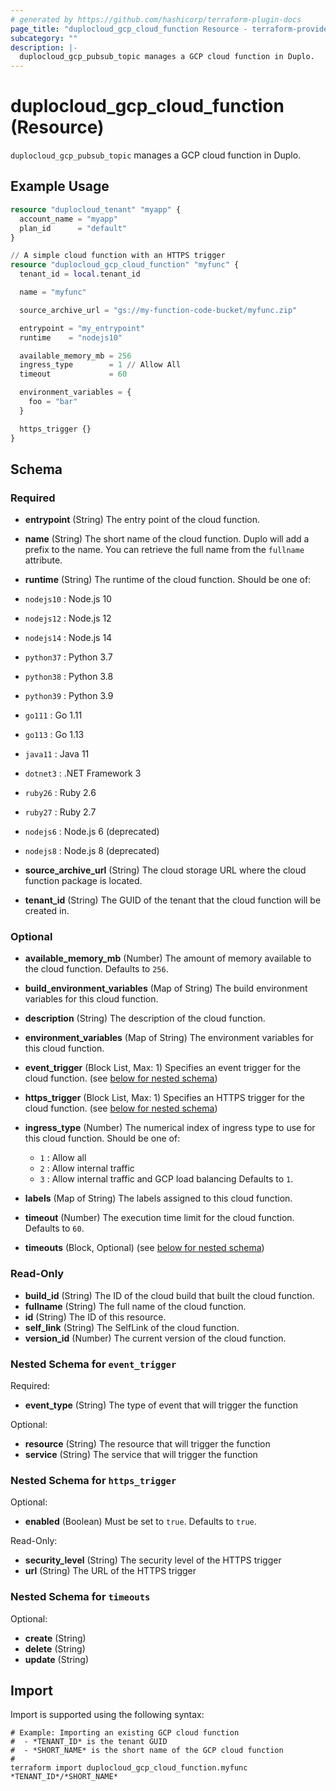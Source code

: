 ```yaml
---
# generated by https://github.com/hashicorp/terraform-plugin-docs
page_title: "duplocloud_gcp_cloud_function Resource - terraform-provider-duplocloud"
subcategory: ""
description: |-
  duplocloud_gcp_pubsub_topic manages a GCP cloud function in Duplo.
---
```


# duplocloud_gcp_cloud_function (Resource)

`duplocloud_gcp_pubsub_topic` manages a GCP cloud function in Duplo.

## Example Usage

```terraform
resource "duplocloud_tenant" "myapp" {
  account_name = "myapp"
  plan_id      = "default"
}

// A simple cloud function with an HTTPS trigger
resource "duplocloud_gcp_cloud_function" "myfunc" {
  tenant_id = local.tenant_id

  name = "myfunc"

  source_archive_url = "gs://my-function-code-bucket/myfunc.zip"

  entrypoint = "my_entrypoint"
  runtime    = "nodejs10"

  available_memory_mb = 256
  ingress_type        = 1 // Allow All
  timeout             = 60

  environment_variables = {
    foo = "bar"
  }

  https_trigger {}
}
```

<!-- schema generated by tfplugindocs -->
## Schema

### Required

- **entrypoint** (String) The entry point of the cloud function.
- **name** (String) The short name of the cloud function.  Duplo will add a prefix to the name.  You can retrieve the full name from the `fullname` attribute.
- **runtime** (String) The runtime of the cloud function.
Should be one of:

 - `nodejs10` : Node.js 10
 - `nodejs12` : Node.js 12
 - `nodejs14` : Node.js 14
 - `python37` : Python 3.7
 - `python38` : Python 3.8
 - `python39` : Python 3.9
 - `go111` :    Go 1.11
 - `go113` :    Go 1.13
 - `java11` :   Java 11
 - `dotnet3` :  .NET Framework 3
 - `ruby26` :   Ruby 2.6
 - `ruby27` :   Ruby 2.7
 - `nodejs6` :  Node.js 6 (deprecated)
 - `nodejs8` :  Node.js 8 (deprecated)
- **source_archive_url** (String) The cloud storage URL where the cloud function package is located.
- **tenant_id** (String) The GUID of the tenant that the cloud function will be created in.

### Optional

- **available_memory_mb** (Number) The amount of memory available to the cloud function. Defaults to `256`.
- **build_environment_variables** (Map of String) The build environment variables for this cloud function.
- **description** (String) The description of the cloud function.
- **environment_variables** (Map of String) The environment variables for this cloud function.
- **event_trigger** (Block List, Max: 1) Specifies an event trigger for the cloud function. (see [below for nested schema](#nestedblock--event_trigger))
- **https_trigger** (Block List, Max: 1) Specifies an HTTPS trigger for the cloud function. (see [below for nested schema](#nestedblock--https_trigger))
- **ingress_type** (Number) The numerical index of ingress type to use for this cloud function.
Should be one of:

   - `1` : Allow all
   - `2` : Allow internal traffic
   - `3` : Allow internal traffic and GCP load balancing
 Defaults to `1`.
- **labels** (Map of String) The labels assigned to this cloud function.
- **timeout** (Number) The execution time limit for the cloud function. Defaults to `60`.
- **timeouts** (Block, Optional) (see [below for nested schema](#nestedblock--timeouts))

### Read-Only

- **build_id** (String) The ID of the cloud build that built the cloud function.
- **fullname** (String) The full name of the cloud function.
- **id** (String) The ID of this resource.
- **self_link** (String) The SelfLink of the cloud function.
- **version_id** (Number) The current version of the cloud function.

<a id="nestedblock--event_trigger"></a>
### Nested Schema for `event_trigger`

Required:

- **event_type** (String) The type of event that will trigger the function

Optional:

- **resource** (String) The resource that will trigger the function
- **service** (String) The service that will trigger the function


<a id="nestedblock--https_trigger"></a>
### Nested Schema for `https_trigger`

Optional:

- **enabled** (Boolean) Must be set to `true`. Defaults to `true`.

Read-Only:

- **security_level** (String) The security level of the HTTPS trigger
- **url** (String) The URL of the HTTPS trigger


<a id="nestedblock--timeouts"></a>
### Nested Schema for `timeouts`

Optional:

- **create** (String)
- **delete** (String)
- **update** (String)

## Import

Import is supported using the following syntax:

```shell
# Example: Importing an existing GCP cloud function
#  - *TENANT_ID* is the tenant GUID
#  - *SHORT_NAME* is the short name of the GCP cloud function
#
terraform import duplocloud_gcp_cloud_function.myfunc *TENANT_ID*/*SHORT_NAME*
```
